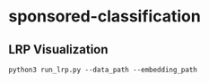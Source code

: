 # sponsored-classification

## LRP Visualization

```
python3 run_lrp.py --data_path --embedding_path
```